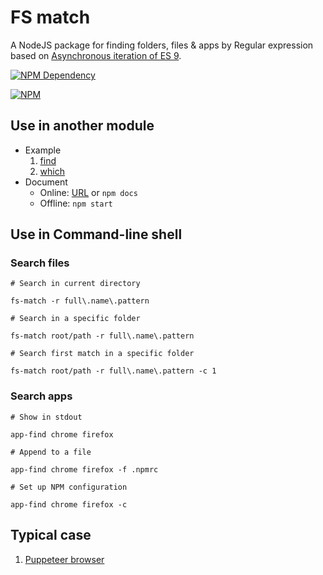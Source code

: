 # FS match

A NodeJS package for finding folders, files & apps by Regular expression based on [Asynchronous iteration of ES 9](https://babeljs.io/docs/plugins/transform-async-generator-functions/).

[![NPM Dependency](https://david-dm.org/TechQuery/fs-match.svg)](https://david-dm.org/TechQuery/fs-match)

[![NPM](https://nodei.co/npm/fs-match.png?downloads=true&downloadRank=true&stars=true)](https://nodei.co/npm/fs-match/)

## Use in another module

-   Example
    1. [find](source/find.js)
    2. [which](source/which.js)
-   Document
    -   Online: [URL](https://tech-query.me/fs-match/) or `npm docs`
    -   Offline: `npm start`

## Use in Command-line shell

### Search files

```Shell
# Search in current directory

fs-match -r full\.name\.pattern

# Search in a specific folder

fs-match root/path -r full\.name\.pattern

# Search first match in a specific folder

fs-match root/path -r full\.name\.pattern -c 1
```

### Search apps

```Shell
# Show in stdout

app-find chrome firefox

# Append to a file

app-find chrome firefox -f .npmrc

# Set up NPM configuration

app-find chrome firefox -c
```

## Typical case

1.  [Puppeteer browser](https://easywebapp.github.io/puppeteer-browser)
